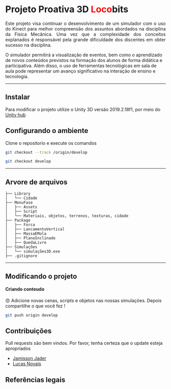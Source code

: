 ﻿# Projeto Proativa 3D <font color = 'red'>Loco</font>bits

<p align = "justify">
Este projeto visa continuar o desenvolvimento de um simulador com o uso do Kinect para melhor compreensão dos assuntos abordados na disciplina da Física Mecânica. Uma vez que a complexidade dos conceitos explanados é responsável pela grande dificuldade dos discentes em obter sucesso na disciplina.  

O simulador permitirá a visualização de eventos, bem como o aprendizado de novos conteúdos previstos na formação dos alunos de forma didática e participativa.  Além disso, o uso de ferramentas tecnológicas em sala de aula pode representar um avanço significativo na interação de ensino e tecnologia.
</p>

<hr>

## Instalar

Para modificar o projeto utilize o Unity 3D versão  2019.2.18f1, por meio do [Unity hub](https://store.unity.com/pt/download)

## Configurando o ambiente

Clone o repositorio e execute os comandos

```bash
git checkout --track /origin/develop
```

```bash
git checkout develop
```
<hr>

## Arvore de arquivos 

```
├── Library
│   └── Cidade
├── MenuFase
│   ├── Assets
│   ├── Script
│   └── Materiais, objetos, terrenos, texturas, cidade
├── Package
│   ├── Forca
│   ├── LancamentoVertical
│   ├── MassaEMola
│   ├── PlanoInclinado
│   ├── QuedaLivre
├── Simulações
│   └── simulações3D.exe
├── .gitignore
```

<hr>

## Modificando o projeto

<h4>Criando conteudo</h4>

😍 Adicione novas cenas, scripts e objetos nas nossas simulações. Depois compartilhe o que você fez !

```bash
git push origin develop
``` 

## Contribuições
Pull requests são bem vindos. Por favor, tenha certeza que o update esteja apropriados
 
 - [Jamisson Jader](https://www.instagram.com/jjader03/)
 - [Lucas Novais](https://www.instagram.com/l.novais_s/)

## Referências legais

